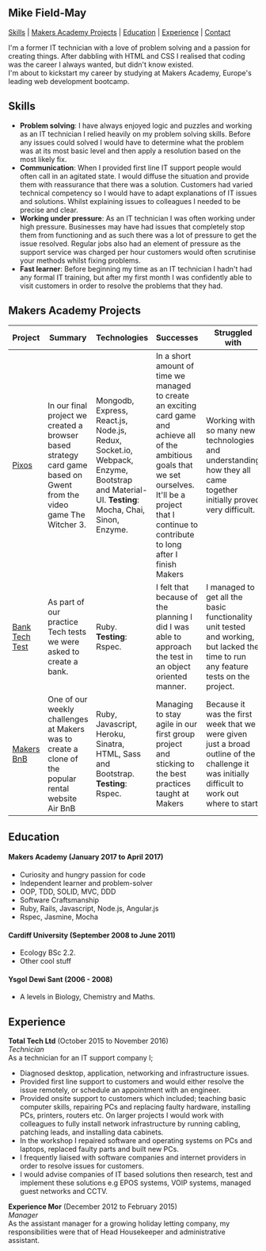 ## Mike Field-May

[Skills](#skills) | [Makers Academy Projects](#makers_projects) |  [Education](#education) | [Experience](#experience) | [Contact](#contact)

I'm a former IT technician with a love of problem solving and a passion for creating things. After dabbling with HTML and CSS I realised that coding was the career I always wanted, but didn't know existed.   
I'm about to kickstart my career by studying at Makers Academy,  Europe's leading web development bootcamp.

## <a name="skills">Skills</a>

- **Problem solving**: I have always enjoyed logic and puzzles and working as an IT technician I relied heavily on my problem solving skills. Before any issues could solved I would have to determine what the problem was at its most basic level and then apply a resolution based on the most likely fix.
- **Communication**: When I provided first line IT support people would often call in an agitated state. I would diffuse the situation and provide them with reassurance that there was a solution. Customers had varied technical competency so I would have to adapt explanations of IT issues and solutions. Whilst explaining issues to colleagues I needed to be precise and clear.
- **Working under pressure**: As an IT technician I was often working under high pressure. Businesses may have had issues that completely stop them from functioning and as such there was a lot of pressure to get the issue resolved. Regular jobs also had an element of pressure as the support service was charged per hour customers would often scrutinise your methods whilst  fixing problems.
- **Fast learner**: Before beginning my time as an IT technician I hadn't had any formal IT training, but after my first month I was confidently able to visit customers in order to resolve the problems that they had.

## <a name="makers_projects">Makers Academy Projects</a>

| Project | Summary | Technologies | Successes | Struggled with |
|----------|----------|----------|--------- | ------- |
|[Pixos](https://github.com/mikefieldmay/Pixos)| In our final project we created a browser based strategy card game based on Gwent from the video game The Witcher 3. | Mongodb, Express, React.js, Node.js, Redux, Socket.io, Webpack, Enzyme, Bootstrap and Material-UI. **Testing**: Mocha, Chai, Sinon, Enzyme. | In a short amount of time we managed to create an exciting card game and achieve all of the ambitious goals that we set ourselves. It'll be a project that I continue to contribute to long after I finish Makers| Working with so many new technologies and understanding how they all came together initially proved very difficult. |
|[Bank Tech Test](https://github.com/mikefieldmay/tech_test_bank)| As part of our practice Tech tests we were asked to create a bank.  | Ruby. **Testing**: Rspec. | I felt that because of the planning I did I was able to approach the test in an object oriented manner. | I managed to get all the basic functionality unit tested and working, but lacked the time to run any feature tests on the project.|
| [Makers BnB](https://github.com/mikefieldmay/makersbnb)| One of our weekly challenges at Makers was to create a clone of the popular rental website Air BnB | Ruby, Javascript, Heroku, Sinatra, HTML, Sass and Bootstrap. **Testing**: Rspec. | Managing to stay agile in our first group project and sticking to the best practices taught at Makers | Because it was the first week that we were given just a broad outline of the challenge it was initially difficult to work out where to start. | 




## <a name="education">Education</a>

#### Makers Academy (January 2017 to April 2017)

- Curiosity and hungry passion for code
- Independent learner and problem-solver
- OOP, TDD, SOLID, MVC, DDD
- Software Craftsmanship
- Ruby, Rails, Javascript, Node.js, Angular.js
- Rspec, Jasmine, Mocha

#### Cardiff University (September 2008 to June 2011)

- Ecology BSc 2.2.
- Other cool stuff

#### Ysgol Dewi Sant (2006 - 2008)
- A levels in Biology, Chemistry and Maths.

## Experience

**Total Tech Ltd** (October 2015 to November 2016)    
*Technician*  
As a technician for an IT support company I;
- Diagnosed desktop, application, networking and infrastructure issues.
- Provided first line support to customers and would either resolve the issue remotely, or schedule an appointment with an engineer.
- Provided onsite support to customers which included; teaching basic computer skills, repairing PCs and replacing faulty hardware, installing PCs, printers, routers etc. On larger projects I would work with colleagues to fully install network infrastructure by running cabling, patching leads, and installing data cabinets.
- In the workshop I repaired software and operating systems on PCs and laptops, replaced faulty parts and built new PCs.
- I frequently liaised with software companies and internet providers in order to resolve issues for customers.
- I would advise companies of IT based solutions then research, test and implement these solutions e.g EPOS systems, VOIP systems, managed guest networks and CCTV.

**Experience Mor** (December 2012 to February 2015)  
*Manager*  
As the assistant manager for a growing holiday letting company, my responsibilities were that of Head Housekeeper and administrative assistant.
